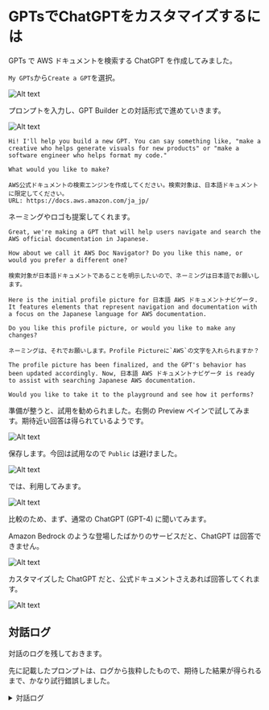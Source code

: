 # GPTsでChatGPTをカスタマイズするには

GPTs で AWS ドキュメントを検索する ChatGPT を作成してみました。

`My GPTs`から`Create a GPT`を選択。

![Alt text](image-5.png)

プロンプトを入力し、GPT Builder との対話形式で進めていきます。

![Alt text](image-4.png)

```plaintext:GPT Builder
Hi! I'll help you build a new GPT. You can say something like, "make a creative who helps generate visuals for new products" or "make a software engineer who helps format my code."

What would you like to make?
```

```plaintext:You
AWS公式ドキュメントの検索エンジンを作成してください。検索対象は、日本語ドキュメントに限定してください。
URL: https://docs.aws.amazon.com/ja_jp/
```

ネーミングやロゴも提案してくれます。

```plaintext:GPT Builder
Great, we're making a GPT that will help users navigate and search the AWS official documentation in Japanese.

How about we call it AWS Doc Navigator? Do you like this name, or would you prefer a different one?
```

```plaintext:You
検索対象が日本語ドキュメントであることを明示したいので、ネーミングは日本語でお願いします。
```

```plaintext:GPT Builder
Here is the initial profile picture for 日本語 AWS ドキュメントナビゲータ. It features elements that represent navigation and documentation with a focus on the Japanese language for AWS documentation.

Do you like this profile picture, or would you like to make any changes?
```

```plaintext:You
ネーミングは、それでお願いします。Profile Pictureに`AWS`の文字を入れられますか？
```

```plaintext:GPT Builder
The profile picture has been finalized, and the GPT's behavior has been updated accordingly. Now, 日本語 AWS ドキュメントナビゲータ is ready to assist with searching Japanese AWS documentation.

Would you like to take it to the playground and see how it performs?
```

準備が整うと、試用を勧められました。右側の Preview ペインで試してみます。期待近い回答は得られているようです。

![Alt text](image.png)

保存します。今回は試用なので `Public` は避けました。

![Alt text](image-1.png)

では、利用してみます。

![Alt text](image-6.png)

比較のため、まず、通常の ChatGPT (GPT-4) に聞いてみます。

Amazon Bedrock のような登場したばかりのサービスだと、ChatGPT は回答できません。

![Alt text](image-3.png)

カスタマイズした ChatGPT だと、公式ドキュメントさえあれば回答してくれます。

![Alt text](image-2.png)

## 対話ログ

対話のログを残しておきます。

先に記載したプロンプトは、ログから抜粋したもので、期待した結果が得られるまで、かなり試行錯誤しました。

<details><summary>対話ログ</summary>

```plaintext
GPT Builder
Hi! I'll help you build a new GPT. You can say something like, "make a creative who helps generate visuals for new products" or "make a software engineer who helps format my code."

What would you like to make?

User
You
AWS公式ドキュメントの検索エンジンを作成してください。検索対象は、日本語ドキュメントに限定してください。
URL: https://docs.aws.amazon.com/ja_jp/
ChatGPT
GPT Builder
Great, we're making a GPT that will help users navigate and search the AWS official documentation in Japanese.

How about we call it AWS Doc Navigator? Do you like this name, or would you prefer a different one?

User
You
検索対象が日本語ドキュメントであることを明示したいので、ネーミングは日本語でお願いします。
ChatGPT
GPT Builder
Profile Picture
Here is the initial profile picture for 日本語 AWS ドキュメントナビゲータ. It features elements that represent navigation and documentation with a focus on the Japanese language for AWS documentation.

Do you like this profile picture, or would you like to make any changes?

User
You
ネーミングは、それでお願いします。Profile Pictureに`AWS`の文字を入れられますか？
ChatGPT
GPT Builder
Profile Picture
The profile picture has been updated to include the 'AWS' letters. How do you feel about this one?

User
You
画像はコンセプトにマッチしていますが、`AWS`の文字が認識できないです。修正してもらえますか？
ChatGPT
GPT Builder
Profile Picture
I've updated the image to make the 'AWS' text more recognizable while maintaining the concept. Does this meet your expectations?

User
You
やっぱり文字が認識できないですね。`AWS Docs`でお願いできますか？
ChatGPT
GPT Builder
Profile Picture
The profile picture now features the text 'AWS Docs' prominently. How does this look to you?

User
You
先ほどより視認しやすくなりました。デフォルメしなくてよいので、識別できるように`AWS Docs`を入れてもらえますか？
ChatGPT
GPT Builder
Profile Picture
The profile picture now includes the text 'AWS Docs' without deformation for clear identification. Is this satisfactory for you?

User
You
`AWS`ははっきり識別できているので、`AWS Docs`ではなく`AWS`でお願いします。
ChatGPT
GPT Builder
Profile Picture
The profile picture now prominently features the 'AWS' logo with a Japanese cultural backdrop. How does this version meet your needs?

User
You
ありがとうございます。文字は識別できるようになりました。富士山はさすがにコンセプトに合わないので、ドキュメント検索を表現した画像にしてもらえますか？ただし、これまでのやりとりを踏まえ、`AWS`の文字は識別できるようにお願いします。
ChatGPT
GPT Builder
Profile Picture
The profile picture now features the 'AWS' logo integrated with elements that represent document search, set against a tech-inspired background. I hope this aligns with your concept. Are you satisfied with this image?

User
You
よいですね。これでお願いします。
ChatGPT
GPT Builder
The profile picture has been finalized, and the GPT's behavior has been updated accordingly. Now, 日本語 AWS ドキュメントナビゲータ is ready to assist with searching Japanese AWS documentation.

Would you like to take it to the playground and see how it performs?

User
You
試用してみました。

引用元へのリンクが`【10†source】`と出力され、リンクではなくテキストになっています。

  Amazon EC2インスタンスタイプは、Amazon Web Services (AWS)のクラウドプラットフォーム上で仮想サーバーを提供するためのさまざまな設定です。それぞれのインスタンスタイプは、特定のハードウェアのセットと機能を備え、コンピューティング、メモリ、ストレージ容量などのリソースの異なる組み合わせを持っています。これにより、ユーザーは自分のアプリケーションに最適なバランスのリソースを選択することができます。インスタンスタイプは、その性能と価格に基づいて慎重に選ばれ、特定のアプリケーションのニーズに応じて最適化されています【10†source】。

ChatGPT
GPT Builder
The update to the behavior of 日本語 AWS ドキュメントナビゲータ has been made to ensure that source links are provided as clickable text, enabling direct navigation to the web pages.

Would you like to try out any other features or make further refinements?

User
You
試してみましたが、回答が変わりませんでした。引用元へのリンクが`【10†source】`と出力され、リンクではなくテキストになっています。修正できますか？
ChatGPT
GPT Builder
The behavior has been updated once again to ensure that citation links are provided as actual hyperlinks, which users can click or tap to navigate, instead of non-interactive text.

Please try it out now and let me know if it works as expected.

User
You
ありがとうございます。引用元リンクが出力されるようになりました。また、かなり期待に近い回答が得られています。
ChatGPT
GPT Builder
That's great to hear! If there's anything else you'd like to adjust or any additional features you'd like to explore, please let me know. I'm here to help you fine-tune 日本語 AWS ドキュメントナビゲータ to your satisfaction.
```

</details>
